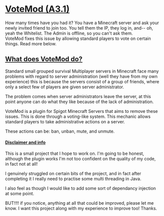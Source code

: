 # <u> VoteMod (A3.1)</u>
How many times have you had it? You have a Minecraft server and ask your newly 
invited friend to join too. You tell them the IP, they log in, and-- oh, yeah the Whitelist.
The Admin is offline, so you can't ask them.  
VoteMod fixes this issue by allowing standard players to vote on certain things. Read more
below.

## <u> What does VoteMod do? </u>
Standard small grouped survival Multiplayer servers in Minecraft face many problems
with regard to server administration (well they have from my own experience) this is because
the servers consist of a group of friends, where only a select few of players are given 
server administrator.

The problem comes when server administrators leave the server, at this point anyone can do
what they like because of the lack of administration.


VoteMod is a plugin for Spigot Minecraft Servers that aims to remove these issues. This is
done through a voting-like system. This mechanic allows standard players to take
administrative actions on a server.

These actions can be: ban, unban, mute, and unmute. 

#### <u>Disclaimer and info</u>
This is a small project that I hope to work on. I'm going to be honest, although the plugin
works I'm not too confident on the quality of my code, in fact not at all!

I genuinely struggled on certain bits of the project, and in fact after completing it
I really need to practise some multi threading in Java.

I also feel as though I would like to add some sort of dependancy
injection at some point.

BUT!!!! if you notice, anything at all that could be improved, please let me know.
I want this project along with my experience to improve too! Thanks.
